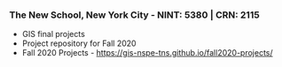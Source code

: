 ### The New School, New York City - NINT: 5380 | CRN: 2115

- GIS final projects
- Project repository for Fall 2020 
- Fall 2020 Projects - https://gis-nspe-tns.github.io/fall2020-projects/

